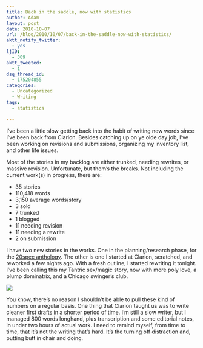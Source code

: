 ```yaml
---
title: Back in the saddle, now with statistics
author: Adam
layout: post
date: 2010-10-07
url: /blog/2010/10/07/back-in-the-saddle-now-with-statistics/
aktt_notify_twitter:
  - yes
ljID:
  - 309
aktt_tweeted:
  - 1
dsq_thread_id:
  - 175204855
categories:
  - Uncategorized
  - Writing
tags:
  - statistics

---
```

I&#8217;ve been a little slow getting back into the habit of writing new words since I&#8217;ve been back from Clarion. Besides catching up on ye olde day job, I&#8217;ve been working on revisions and submissions, organizing my inventory list, and other life issues.

Most of the stories in my backlog are either trunked, needing rewrites, or massive revision. Unfortunate, but them&#8217;s the breaks. Not including the current work(s) in progress, there are:

  * 35 stories
  * 110,418 words
  * 3,150 average words/story
  * 3 sold
  * 7 trunked
  * 1 blogged
  * 11 needing revision
  * 11 needing a rewrite
  * 2 on submission

I have two new stories in the works. One in the planning/research phase, for the [20spec anthology][1]. The other is one I started at Clarion, scratched, and reworked a few nights ago. With a fresh outline, I started rewriting it tonight. I&#8217;ve been calling this my Tantric sex/magic story, now with more poly love, a plump dominatrix, and a Chicago swinger&#8217;s club.

![][2]

You know, there&#8217;s no reason I shouldn&#8217;t be able to pull these kind of numbers on a regular basis. One thing that Clarion taught us was to write cleaner first drafts in a shorter period of time. I&#8217;m still a slow writer, but I managed 800 words longhand, plus transcription and some editorial notes, in under two hours of actual work. I need to remind myself, from time to time, that it&#8217;s not the writing that&#8217;s hard. It&#8217;s the turning off distraction and, putting butt in chair and doing.

 [1]: http://wingsliftingwide.wordpress.com/2010/09/14/advance-notice-20spec-anthology/
 [2]: http://picometer.writertopia.com/words=800&target=4000